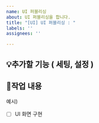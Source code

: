 ```yaml
---
name: UI 퍼블리싱
about: UI 퍼블리싱을 합니다.
title: "[UI] UI 퍼블리싱 : "
labels: ''
assignees: ''

---
```


## 💡추가할 기능 ( 세팅, 설정 ) 

## 📌작업 내용 

예시)
- [ ] UI 화면 구현
